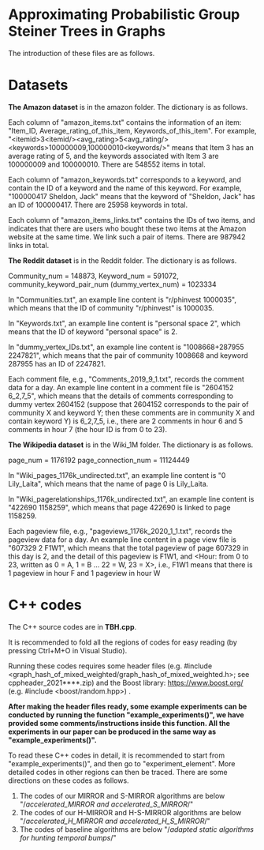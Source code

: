 # Approximating Probabilistic Group Steiner Trees in Graphs

The introduction of these files are as follows. 


# Datasets

<b>The Amazon dataset</b> is in the amazon folder. The dictionary is as follows.

Each column of "amazon_items.txt" contains the information of an item: "Item_ID, Average_rating_of_this_item, Keywords_of_this_item". For example, "\<itemid\>3\<itemid\/>\<avg_rating\>5\<avg_rating\/>\<keywords\>100000009,100000010\<keywords\/>" means that Item 3 has an average rating of 5, and the keywords associated with Item 3 are 100000009 and 100000010. There are 548552 items in total.

Each column of "amazon_keywords.txt" corresponds to a keyword, and contain the ID of a keyword and the name of this keyword. For example, "100000417	Sheldon, Jack" means that the keyword of "Sheldon, Jack" has an ID of 100000417. There are 25958 keywords in total.

Each column of "amazon_items_links.txt" contains the IDs of two items, and indicates that there are users who bought these two items at the Amazon website at the same time. We link such a pair of items. There are 987942 links in total.



<b>The Reddit dataset</b> is in the Reddit folder. The dictionary is as follows.

Community_num = 148873, Keyword_num = 591072, community_keyword_pair_num (dummy_vertex_num) = 1023334

In "Communities.txt", an example line content is "r/phinvest	1000035", 
which means that the ID of community "r/phinvest" is 1000035.

In "Keywords.txt", an example line content is "personal space	2", 
which means that the ID of keyword "personal space" is 2.

In "dummy_vertex_IDs.txt", an example line content is "1008668+287955	2247821", 
which means that the pair of community 1008668 and keyword 287955 has an ID of 2247821.


Each comment file, e.g., "Comments_2019_9_1.txt",  records the comment data for a day.
An example line content in a comment file is "2604152	6_2,7_5", 
which means that the details of comments corresponding to dummy vertex 2604152 (suppose that 2604152 corresponds to 
the pair of community X and keyword Y; then these comments are in community X and contain keyword Y) is 6_2,7_5,
i.e., there are 2 comments in hour 6 and 5 comments in hour 7 (the hour ID is from 0 to 23).




<b>The Wikipedia dataset</b> is in the Wiki_1M folder. The dictionary is as follows.

page_num = 1176192 page_connection_num = 11124449

In "Wiki_pages_1176k_undirected.txt", an example line content is "0 Lily_Laita", 
which means that the name of page 0 is Lily_Laita.

In "Wiki_pagerelationships_1176k_undirected.txt", an example line content is "422690 1158259", 
which means that page 422690 is linked to page 1158259.

Each pageview file, e.g., "pageviews_1176k_2020_1_1.txt",  records the pageview data for a day.
An example line content in a page view file is "607329 2 F1W1", 
which means that the total pageview of page 607329 in this day is 2, and the detail of this pageview is F1W1, and 
<Hour: from 0 to 23, written as 0 = A, 1 = B ... 22 = W, 23 = X>, i.e., F1W1 means that there is 1 pageview in hour F
and 1 pageview in hour W



# C++ codes 

The C++ source codes are in <b>TBH.cpp</b>. 

It is recommended to fold all the regions of codes for easy reading (by pressing Ctrl+M+O in Visual Studio). 

Running these codes requires some header files (e.g. #include <graph_hash_of_mixed_weighted/graph_hash_of_mixed_weighted.h>; see cppheader_2021****.zip) and the Boost library: https://www.boost.org/ (e.g. #include <boost/random.hpp>) . 

<b>After making the header files ready, some example experiments can be conducted by running the function "example_experiments()", we have provided some comments/instructions inside this function. All the experiments in our paper can be produced in the same way as "example_experiments()".</b>

To read these C++ codes in detail, it is recommended to start from "example_experiments()", and then go to "experiment_element". More detailed codes in other regions can then be traced. There are some directions on these codes as follows. 

1) The codes of our MIRROR and S-MIRROR algorithms are below "/*accelerated_MIRROR and accelerated_S_MIRROR*/"
2) The codes of our H-MIRROR and H-S-MIRROR algorithms are below "/*accelerated_H_MIRROR and accelerated_H_S_MIRROR*/"
3) The codes of baseline algorithms are below "/*adapted static algorithms for hunting temporal bumps*/"

